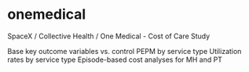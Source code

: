 # onemedical
SpaceX / Collective Health / One Medical - Cost of Care Study

Base key outcome variables vs. control
PEPM by service type 
Utilization rates by service type 
Episode-based cost analyses for MH and PT
